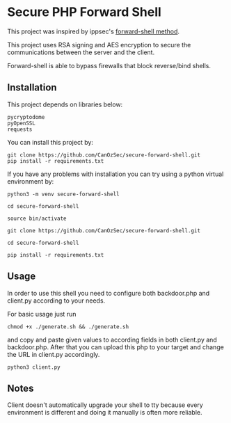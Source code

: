 # Secure PHP Forward Shell

This project was inspired by ippsec's [forward-shell method](https://github.com/IppSec/forward-shell).

This project uses RSA signing and AES encryption to secure the communications between the server and the client.

Forward-shell is able to bypass firewalls that block reverse/bind shells.

## Installation

This project depends on libraries below:
```
pycryptodome
pyOpenSSL
requests
```

You can install this project by:
```
git clone https://github.com/CanOzSec/secure-forward-shell.git
pip install -r requirements.txt
```

If you have any problems with installation you can try using a python virtual environment by:
```
python3 -m venv secure-forward-shell

cd secure-forward-shell

source bin/activate

git clone https://github.com/CanOzSec/secure-forward-shell.git

cd secure-forward-shell

pip install -r requirements.txt
```

## Usage

In order to use this shell you need to configure both backdoor.php and client.py according to your needs.

For basic usage just run
```
chmod +x ./generate.sh && ./generate.sh
```
and copy and paste given values to according fields in both client.py and backdoor.php.
After that you can upload this php to your target and change the URL in client.py accordingly.
```
python3 client.py
```

## Notes

Client doesn't automatically upgrade your shell to tty because every environment is different and doing it manually is often more reliable.
